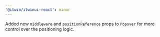 ```yaml
---
'@itwin/itwinui-react': minor
---
```


Added new `middleware` and `positionReference` props to `Popover` for more control over the positioning logic.
